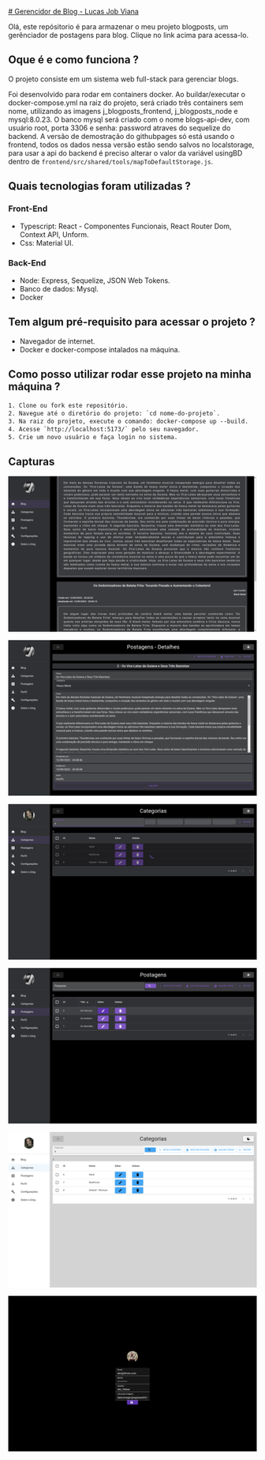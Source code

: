 [# Gerencidor de Blog - Lucas Job Viana](https://lucasjobviana.github.io/j_blogposts/)

Olá, este repósitorio é para armazenar o meu projeto blogposts, um gerênciador de postagens para blog. Clique no link acima para acessa-lo. 

## Oque é e como funciona ?

O projeto consiste em um sistema web full-stack para gerenciar blogs. 

Foi desenvolvido para rodar em containers docker. Ao buildar/executar o docker-compose.yml na raiz do projeto, será criado três containers sem nome, utilizando as imagens j_blogposts_frontend, j_blogposts_node e mysql:8.0.23. O banco mysql será criado com o nome blogs-api-dev, com usuário root, porta 3306 e senha: password atraves do sequelize do backend.
A versão de demostração do githubpages só está usando o frontend, todos os dados nessa versão estão sendo salvos no localstorage, para usar a api do backend é preciso alterar o valor da variável usingBD dentro de `frontend/src/shared/tools/mapToDefaultStorage.js`.

## Quais tecnologias foram utilizadas ? 

### Front-End
  - Typescript: React - Componentes Funcionais, React Router Dom, Context API, Unform.
  - Css: Material UI.
### Back-End
  - Node: Express, Sequelize, JSON Web Tokens.
  - Banco de dados: Mysql.
  - Docker

## Tem algum pré-requisito para acessar o projeto ?

- Navegador de internet.
- Docker e docker-compose intalados na máquina.

## Como posso utilizar rodar esse projeto na minha máquina ?

    1. Clone ou fork este repositório.
    2. Navegue até o diretório do projeto: `cd nome-do-projeto`.
    3. Na raiz do projeto, execute o comando: docker-compose up --build.
    4. Acesse `http://localhost:5173/` pelo seu navegador.
    5. Crie um novo usuário e faça login no sistema.

## Capturas

![ texto](./img/blog.png)

![ texto](./img/postdetails.png)

![ texto](./img/categories.png)

![ texto](./img/postsort.png)

![ texto](./img/categoryLight.png)

![ texto](./img/login.png)

